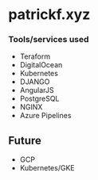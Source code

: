 # patrickf.xyz

### Tools/services used
* Teraform 
* DigitalOcean
* Kubernetes
* DJANGO
* AngularJS
* PostgreSQL
* NGINX 
* Azure Pipelines 

## Future
* GCP
* Kubernetes/GKE